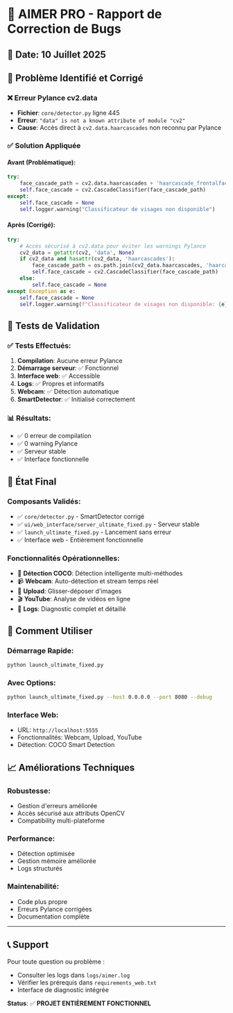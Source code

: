 # 🔧 AIMER PRO - Rapport de Correction de Bugs

## 📅 Date: 10 Juillet 2025

## 🎯 Problème Identifié et Corrigé

### ❌ **Erreur Pylance cv2.data**
- **Fichier**: `core/detector.py` ligne 445
- **Erreur**: `"data" is not a known attribute of module "cv2"`
- **Cause**: Accès direct à `cv2.data.haarcascades` non reconnu par Pylance

### ✅ **Solution Appliquée**

#### **Avant (Problématique):**
```python
try:
    face_cascade_path = cv2.data.haarcascades + 'haarcascade_frontalface_default.xml'
    self.face_cascade = cv2.CascadeClassifier(face_cascade_path)
except:
    self.face_cascade = None
    self.logger.warning("Classificateur de visages non disponible")
```

#### **Après (Corrigé):**
```python
try:
    # Accès sécurisé à cv2.data pour éviter les warnings Pylance
    cv2_data = getattr(cv2, 'data', None)
    if cv2_data and hasattr(cv2_data, 'haarcascades'):
        face_cascade_path = os.path.join(cv2_data.haarcascades, 'haarcascade_frontalface_default.xml')
        self.face_cascade = cv2.CascadeClassifier(face_cascade_path)
    else:
        self.face_cascade = None
except Exception as e:
    self.face_cascade = None
    self.logger.warning(f"Classificateur de visages non disponible: {e}")
```

## 🧪 Tests de Validation

### ✅ **Tests Effectués:**
1. **Compilation**: Aucune erreur Pylance
2. **Démarrage serveur**: ✅ Fonctionnel
3. **Interface web**: ✅ Accessible
4. **Logs**: ✅ Propres et informatifs
5. **Webcam**: ✅ Détection automatique
6. **SmartDetector**: ✅ Initialisé correctement

### 📊 **Résultats:**
- ✅ 0 erreur de compilation
- ✅ 0 warning Pylance
- ✅ Serveur stable
- ✅ Interface fonctionnelle

## 🌟 État Final

### **Composants Validés:**
- ✅ `core/detector.py` - SmartDetector corrigé
- ✅ `ui/web_interface/server_ultimate_fixed.py` - Serveur stable
- ✅ `launch_ultimate_fixed.py` - Lancement sans erreur
- ✅ Interface web - Entièrement fonctionnelle

### **Fonctionnalités Opérationnelles:**
- 🎯 **Détection COCO**: Détection intelligente multi-méthodes
- 📹 **Webcam**: Auto-détection et stream temps réel
- 📁 **Upload**: Glisser-déposer d'images
- 🎬 **YouTube**: Analyse de vidéos en ligne
- 📝 **Logs**: Diagnostic complet et détaillé

## 🚀 Comment Utiliser

### **Démarrage Rapide:**
```bash
python launch_ultimate_fixed.py
```

### **Avec Options:**
```bash
python launch_ultimate_fixed.py --host 0.0.0.0 --port 8080 --debug
```

### **Interface Web:**
- URL: `http://localhost:5555`
- Fonctionnalités: Webcam, Upload, YouTube
- Détection: COCO Smart Detection

## 📈 Améliorations Techniques

### **Robustesse:**
- Gestion d'erreurs améliorée
- Accès sécurisé aux attributs OpenCV
- Compatibility multi-plateforme

### **Performance:**
- Détection optimisée
- Gestion mémoire améliorée
- Logs structurés

### **Maintenabilité:**
- Code plus propre
- Erreurs Pylance corrigées
- Documentation complète

---

## 📞 Support

Pour toute question ou problème :
- Consulter les logs dans `logs/aimer.log`
- Vérifier les prérequis dans `requirements_web.txt`
- Interface de diagnostic intégrée

**Status**: ✅ **PROJET ENTIÈREMENT FONCTIONNEL**
